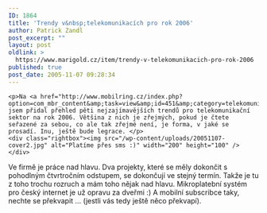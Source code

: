 ```yaml
---
ID: 1864
title: 'Trendy v&nbsp;telekomunikacích pro rok 2006'
author: Patrick Zandl
post_excerpt: ""
layout: post
oldlink: >
  https://www.marigold.cz/item/trendy-v-telekomunikacich-pro-rok-2006
published: true
post_date: 2005-11-07 09:28:34
---
```

	<p>Na <a href="http://www.mobilring.cz/index.php?option=com_mbr_content&amp;task=view&amp;id=451&amp;category=telekomunikace">Mobilring</a> jsem přidal přehled pěti nejzajímavějších trendů pro telekomunikační sektor na rok 2006. Většina z nich je zřejmých, pokud je čtete seřazené za sebou, co ale tak zřejmé není, je forma, v jaké se prosadí. Inu, ještě bude legrace. </p>
	<div class="rightbox"><img src="/wp-content/uploads/20051107-cover2.jpg" alt="Platíme přes sms :)" width="200" height="100" /></div>
Ve firmě je práce nad hlavu. Dva projekty, které se měly dokončit s pohodlným čtvrtročním odstupem, se dokončují ve stejný termín. Takže je tu z toho trochu rozruch a mám toho nějak nad hlavu. Mikroplatební systém pro český internet je už opravu za dveřmi :) A mobilní subscribce taky, nechte se překvapit ... (jestli vás tedy ještě něco překvapí).
</p>